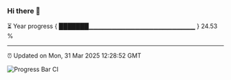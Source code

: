 ### Hi there 👋

⏳ Year progress { ███████▁▁▁▁▁▁▁▁▁▁▁▁▁▁▁▁▁▁▁▁▁▁▁ } 24.53 %

---

⏰ Updated on Mon, 31 Mar 2025 12:28:52 GMT

![Progress Bar CI](https://github.com/liununu/liununu/workflows/Progress%20Bar%20CI/badge.svg)
